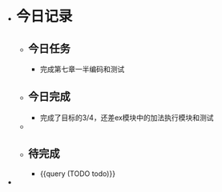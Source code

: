 - # 今日记录
	- ## 今日任务
		- 完成第七章一半编码和测试
	- ##  今日完成
		- 完成了目标的3/4，还差ex模块中的加法执行模块和测试
	-
	- ## 待完成
		- {{query (TODO todo)}}
-